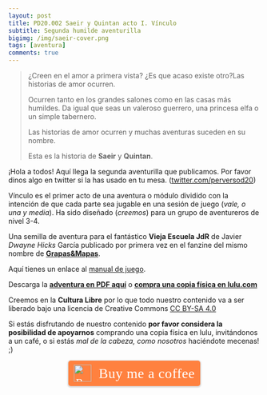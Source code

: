```yaml
---
layout: post
title: PD20.002 Saeir y Quintan acto I. Vínculo
subtitle: Segunda humilde aventurilla
bigimg: /img/saeir-cover.png
tags: [aventura]
comments: true
---
```


> ¿Creen en el amor a primera vista? ¿Es que acaso existe otro?Las historias de amor ocurren.
>
> Ocurren tanto en los grandes salones como en las casas más humildes. Da igual que seas un valeroso guerrero, una princesa elfa o un simple tabernero.
>
> Las historias de amor ocurren y muchas aventuras suceden en su nombre.
>
> Esta es la historia de **Saeir** y **Quintan**.

¡Hola a todos! Aquí llega la segunda aventurilla que publicamos. Por favor dinos algo en twitter si la has usado en tu mesa. ([twitter.com/perversod20](https://www.twitter.com/perversod20))

Vínculo es el primer acto de una aventura o módulo dividido con la intención de que cada parte sea jugable en una sesión de juego (*vale, o una y media*). Ha sido diseñado (*creemos*) para un grupo de aventureros de nivel 3-4.

Una semilla de aventura para el fantástico **Vieja Escuela JdR** de Javier *Dwayne Hicks* García publicado por primera vez en el fanzine del mismo nombre de **[Grapas&Mapas](https://twitter.com/grapasymapas)**.

Aquí tienes un enlace al [manual de juego](http://viejaescuela.nogarung.com/vieja-escuela-el-juego-de-rol/).

Descarga la [**adventura en PDF aquí**](https://drive.google.com/open?id=1P1EwgIjRs8bt_Sainzyt-CWXQHHCGpYJ) o **[compra una copia física en lulu.com](http://www.lulu.com/content/libro-tapa-blanda/pd20002-saeir-y-quintan-acto-i-v%c3%adnculo/26245787)**

Creemos en la **Cultura Libre** por lo que todo nuestro contenido va a ser liberado bajo una licencia de Creative Commons [CC BY-SA 4.0](https://creativecommons.org/licenses/by-sa/4.0/deed.es)

Si estás disfrutando de nuestro contenido **por favor considera la posibilidad de apoyarnos** comprando una copia física en lulu, invitándonos a un café, o si estás *mal de la cabeza, como nosotros* haciéndote mecenas! ;)
<p style="text-align: center;">
<style>.bmc-button img{height: 34px !important;width: 35px !important;margin-bottom: 1px !important;box-shadow: none !important;border: none !important;vertical-align: middle !important;}.bmc-button{padding: 7px 10px 7px 10px !important;line-height: 35px !important;height:51px !important;min-width:217px !important;text-decoration: none !important;display:inline-flex !important;color:#FFFFFF !important;background-color:#FF813F !important;border-radius: 5px !important;border: 1px solid transparent !important;padding: 7px 10px 7px 10px !important;font-size: 22px !important;letter-spacing: 0.6px !important;box-shadow: 0px 1px 2px rgba(190, 190, 190, 0.5) !important;-webkit-box-shadow: 0px 1px 2px 2px rgba(190, 190, 190, 0.5) !important;margin: 0 auto !important;font-family:'Cookie', cursive !important;-webkit-box-sizing: border-box !important;box-sizing: border-box !important;-o-transition: 0.3s all linear !important;-webkit-transition: 0.3s all linear !important;-moz-transition: 0.3s all linear !important;-ms-transition: 0.3s all linear !important;transition: 0.3s all linear !important;}.bmc-button:hover, .bmc-button:active, .bmc-button:focus {-webkit-box-shadow: 0px 1px 2px 2px rgba(190, 190, 190, 0.5) !important;text-decoration: none !important;box-shadow: 0px 1px 2px 2px rgba(190, 190, 190, 0.5) !important;opacity: 0.85 !important;color:#FFFFFF !important;}</style><link href="https://fonts.googleapis.com/css?family=Cookie" rel="stylesheet"><a class="bmc-button" target="_blank" href="https://www.buymeacoffee.com/perversod20"><img src="https://cdn.buymeacoffee.com/buttons/bmc-new-btn-logo.svg" alt="Buy me a coffee"><span style="margin-left:15px;font-size:28px !important;">Buy me a coffee</span></a>
</p>
